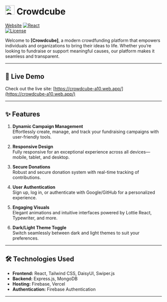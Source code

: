 # <img src="https://i.ibb.co.com/tBm5nnr/Crowd-Cube-06.png" alt="Crowdcube Icon" width="30" height="30"> Crowdcube

[Website](https://img.shields.io/website?down_color=red&down_message=Offline&up_color=green&up_message=Online&url=https%3A%2F%2Fyour-live-site.com)
[![React](https://img.shields.io/badge/React-JS-blue)](https://react.dev/)  
[![License](https://img.shields.io/badge/license-MIT-green)](LICENSE)

Welcome to **[Crowdcube]**, a modern crowdfunding platform that empowers individuals and organizations to bring their ideas to life. Whether you’re looking to fundraise or support meaningful causes, our platform makes it seamless and transparent.

---

## 🚀 **Live Demo**

Check out the live site: [https://crowdcube-a10.web.app/](https://crowdcube-a10.web.app/)

---

## ✨ **Features**

1. **Dynamic Campaign Management**  
   Effortlessly create, manage, and track your fundraising campaigns with user-friendly tools.

2. **Responsive Design**  
   Fully responsive for an exceptional experience across all devices—mobile, tablet, and desktop.

3. **Secure Donations**  
   Robust and secure donation system with real-time tracking of contributions.

4. **User Authentication**  
   Sign up, log in, or authenticate with Google/GitHub for a personalized experience.

5. **Engaging Visuals**  
   Elegant animations and intuitive interfaces powered by Lottie React, Typewriter, and more.

6. **Dark/Light Theme Toggle**  
   Switch seamlessly between dark and light themes to suit your preferences.

---

## 🛠️ **Technologies Used**

- **Frontend:** React, Tailwind CSS, DaisyUI, Swiper.js
- **Backend:** Express.js, MongoDB
- **Hosting:** Firebase, Vercel
- **Authentication:** Firebase Authentication

---
